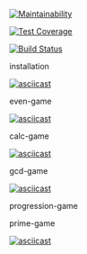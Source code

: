 [![Maintainability](https://api.codeclimate.com/v1/badges/a99a88d28ad37a79dbf6/maintainability)](https://codeclimate.com/github/codeclimate/codeclimate/maintainability)

[![Test Coverage](https://api.codeclimate.com/v1/badges/a99a88d28ad37a79dbf6/test_coverage)](https://codeclimate.com/github/codeclimate/codeclimate/test_coverage)

[![Build Status](https://travis-ci.org/eg-b/python-project-lvl1.svg?branch=master)](https://travis-ci.org/eg-b/python-project-lvl1)

installation

[![asciicast](https://asciinema.org/a/yn7YiE3od39O8wGhNZkWZeZow.svg)](https://asciinema.org/a/yn7YiE3od39O8wGhNZkWZeZow)

even-game

[![asciicast](https://asciinema.org/a/wjOlCqBJGDIwFUqPy48W8QyG6.svg)](https://asciinema.org/a/wjOlCqBJGDIwFUqPy48W8QyG6)

calc-game

[![asciicast](https://asciinema.org/a/9kwNPfEJaZ1FtW9ZynnubTtKV.svg)](https://asciinema.org/a/9kwNPfEJaZ1FtW9ZynnubTtKV)

gcd-game

[![asciicast](https://asciinema.org/a/8uyilkkGF1Ywt2ZPR8VZZjmGt.svg)](https://asciinema.org/a/8uyilkkGF1Ywt2ZPR8VZZjmGt)

progression-game

<script id="asciicast-bUSYLHPsWzRSE2bFNrvbjDzDz" src="https://asciinema.org/a/bUSYLHPsWzRSE2bFNrvbjDzDz.js" async></script>


prime-game

[![asciicast](https://asciinema.org/a/tedJeka0NFM8c5k3OKLun64QZ.svg)](https://asciinema.org/a/tedJeka0NFM8c5k3OKLun64QZ)
